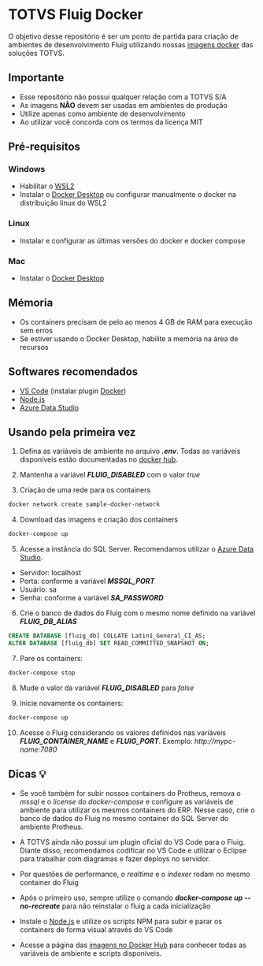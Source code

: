 # TOTVS Fluig Docker

O objetivo desse repositório é ser um ponto de partida para criação de ambientes de 
desenvolvimento Fluig utilizando nossas [imagens docker](https://hub.docker.com/u/soulsys) das soluções TOTVS.

## Importante

- Esse repositório não possui qualquer relação com a TOTVS S/A
- As imagens **NÃO** devem ser usadas em ambientes de produção
- Utilize apenas como ambiente de desenvolvimento
- Ao utilizar você concorda com os termos da licença MIT

## Pré-requisitos

### Windows

- Habilitar o [WSL2](https://www.omgubuntu.co.uk/how-to-install-wsl2-on-windows-10)
- Instalar o [Docker Desktop](https://docs.docker.com/desktop/windows/install) ou configurar manualmente o docker na distribuição linux do WSL2

### Linux

- Instalar e configurar as últimas versões do docker e docker compose

### Mac

- Instalar o [Docker Desktop](https://docs.docker.com/desktop/mac/install/)

## Mémoria

- Os containers precisam de pelo ao menos 4 GB de RAM para execução sem erros
- Se estiver usando o Docker Desktop, habilite a memória na área de recursos

## Softwares recomendados

- [VS Code](https://code.visualstudio.com/download)
(instalar plugin [Docker](https://marketplace.visualstudio.com/items?itemName=ms-azuretools.vscode-docker))
- [Node.js](https://nodejs.org/en/download/)
- [Azure Data Studio](https://docs.microsoft.com/pt-br/sql/azure-data-studio/download-azure-data-studio?view=sql-server-ver15)

## Usando pela primeira vez

1. Defina as variáveis de ambiente no arquivo ***.env***. 
Todas as variáveis disponíveis estão documentadas no [docker hub](https://hub.docker.com/u/soulsys).

2. Mantenha a variável ***FLUIG_DISABLED*** com o valor *true*

4. Criação de uma rede para os containers

```bash
docker network create sample-docker-network
```

4. Download das imagens e criação dos containers

```bash
docker-compose up
```

5. Acesse a instância do SQL Server. Recomendamos utilizar o [Azure Data Studio](https://docs.microsoft.com/pt-br/sql/azure-data-studio/download-azure-data-studio?view=sql-server-ver15).
- Servidor: localhost
- Porta: conforme a variável ***MSSQL_PORT***
- Usuário: sa
- Senha: conforme a variável ***SA_PASSWORD***

6. Crie o banco de dados do Fluig com o mesmo nome definido na variável ***FLUIG_DB_ALIAS***

```sql
CREATE DATABASE [fluig_db] COLLATE Latin1_General_CI_AS;
ALTER DATABASE [fluig_db] SET READ_COMMITTED_SNAPSHOT ON;
```

7. Pare os containers:

```bash
docker-compose stop
```
8. Mude o valor da variável ***FLUIG_DISABLED*** para *false*

9. Inicie novamente os containers:

```bash
docker-compose up
```

10. Acesse o Fluig considerando os valores definidos nas variáveis ***FLUIG_CONTAINER_NAME*** e ***FLUIG_PORT***. 
Exemplo: *http://mypc-name:7080*

## Dicas 💡

- Se você também for subir nossos containers do Protheus, remova o *mssql* e o *license* do *docker-compose* e 
configure as variáveis de ambiente para utilizar os mesmos containers do ERP. Nesse caso, crie o banco de dados do 
Fluig no mesmo container do SQL Server do ambiente Protheus.

- A TOTVS ainda não possui um plugin oficial do VS Code para o Fluig. Diante disso, recomendamos codificar no VS Code 
e utilizar o Eclipse para trabalhar com diagramas e fazer deploys no servidor.

- Por questões de performance, o *realtime* e o *indexer* rodam no mesmo container do Fluig

- Após o primeiro uso, sempre utilize o comando ***docker-compose up --no-recreate*** para não reinstalar o fluig 
a cada inicialização

- Instale o [Node.js](https://nodejs.org/en/download/) e utilize os scripts NPM para subir e parar os containers 
de forma visual através do VS Code

- Acesse a página das [imagens no Docker Hub](https://hub.docker.com/u/soulsys) para conhecer todas 
as variáveis de ambiente e scripts disponíveis.